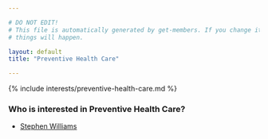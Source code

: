 ```yaml
---

# DO NOT EDIT!
# This file is automatically generated by get-members. If you change it, bad
# things will happen.

layout: default
title: "Preventive Health Care"

---
```


{% include interests/preventive-health-care.md %}

### Who is interested in Preventive Health Care?


* [Stephen Williams](/members/stephen-williams.html)
